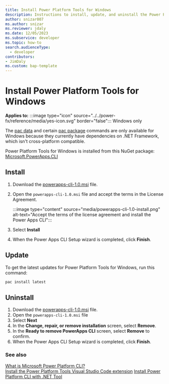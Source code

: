 ```yaml
---
title: Install Power Platform Tools for Windows
description: Instructions to install, update, and uninstall the Power Platform Tools for Windows
author: snizar007
ms.author: snizar
ms.reviewer: jdaly
ms.date: 12/05/2023
ms.subservice: developer
ms.topic: how-to
search.audienceType: 
  - developer
contributors:
- JimDaly
ms.custom: bap-template
---
```

# Install Power Platform Tools for Windows

**Applies to:** :::image type="icon" source="../../power-fx/reference/media/yes-icon.svg" border="false"::: Windows only

The [pac data](../cli/reference/data.md) and certain [pac package](../cli/reference/package.md) commands are only available for Windows because they currently have dependencies on .NET Framework, which isn't cross-platform compatible.

Power Platform Tools for Windows is installed from this NuGet package: [Microsoft.PowerApps.CLI](https://www.nuget.org/packages/Microsoft.PowerApps.CLI)

## Install

1. Download the [powerapps-cli-1.0.msi](https://aka.ms/PowerAppsCLI) file.
1. Open the `powerapps-cli-1.0.msi` file and accept the terms in the License Agreement.

   :::image type="content" source="media/powerapps-cli-1.0-install.png" alt-text="Accept the terms of the license agreement and install the Power Apps CLI":::

1. Select **Install**
1. When the Power Apps CLI Setup wizard is completed, click **Finish**.


## Update

To get the latest updates for Power Platform Tools for Windows, run this command:

```powershell
pac install latest
```

## Uninstall

1. Download the [powerapps-cli-1.0.msi](https://aka.ms/PowerAppsCLI) file.
1. Open the `powerapps-cli-1.0.msi` file
1. Select **Next**
1. In the **Change, repair, or remove installation** screen, select **Remove**.
1. In the **Ready to remove PowerApps CLI** screen, select **Remove** to confirm.
1. When the Power Apps CLI Setup wizard is completed, click **Finish**.

### See also

[What is Microsoft Power Platform CLI?](../cli/introduction.md)   
[Install the Power Platform Tools Visual Studio Code extension](install-vs-code-extension.md)
[Install Power Platform CLI with .NET Tool](install-cli-net-tool.md)   